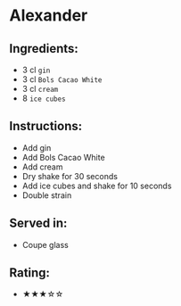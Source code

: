 # Alexander

## Ingredients:
- 3 cl `gin`
- 3 cl `Bols Cacao White`
- 3 cl `cream`
- 8 `ice cubes`

## Instructions:
- Add gin
- Add Bols Cacao White
- Add cream
- Dry shake for 30 seconds
- Add ice cubes and shake for 10 seconds
- Double strain

## Served in:
- Coupe glass

## Rating:
- ★★★☆☆